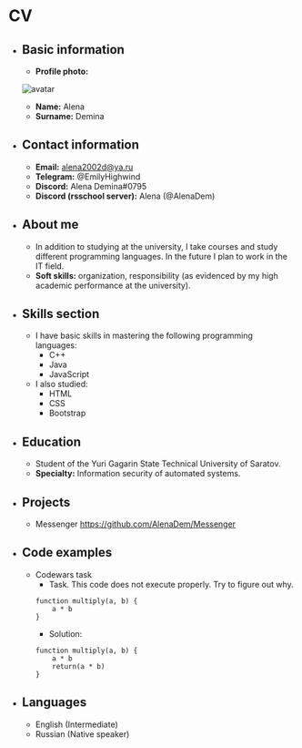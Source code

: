 # CV

* ## Basic information
    + **Profile photo:**
    
    ![avatar](https://user-images.githubusercontent.com/62592371/147970904-e5e8dca9-db3e-4247-9431-de9e7ec08a86.jpg)

    + **Name:** Alena 
    + **Surname:** Demina
    

* ## Contact information
    + **Email:** alena2002d@ya.ru
    + **Telegram:** @EmilyHighwind
    + **Discord:** Alena Demina#0795
    + **Discord (rsschool server):** Alena (@AlenaDem)

* ## About me
    + In addition to studying at the university, I take courses and study different programming languages. In the future I plan to work in the IT field.
    + **Soft skills:** organization, responsibility (as evidenced by my high academic performance at the university).

* ## Skills section
    + I have basic skills in mastering the following programming languages:
        - C++
        - Java
        - JavaScript
    + I also studied:
        - HTML
        - CSS
        - Bootstrap

* ## Education
    + Student of the Yuri Gagarin State Technical University of Saratov.
    + **Specialty:** Information security of automated systems.

* ## Projects
    + Messenger
    https://github.com/AlenaDem/Messenger

* ## Code examples
    + Codewars task
        - Task. This code does not execute properly. Try to figure out why.
        ```
        function multiply(a, b) {
            a * b
        }
        ```
        - Solution:
        ```
        function multiply(a, b) {
            a * b
            return(a * b)
        }
        ```


* ## Languages
    + English (Intermediate)
    + Russian (Native speaker)
